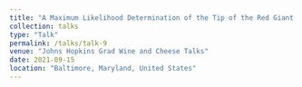 ```yaml
---
title: "A Maximum Likelihood Determination of the Tip of the Red Giant Branch Zero-point using Gaia Early Data Release 3 Parallaxes"
collection: talks
type: "Talk"
permalink: /talks/talk-9
venue: "Johns Hopkins Grad Wine and Cheese Talks"
date: 2021-09-15
location: "Baltimore, Maryland, United States"
---
```

